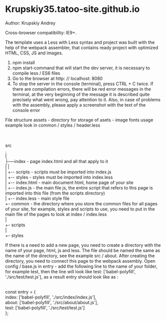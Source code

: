 # Krupskiy35.tatoo-site.github.io
Author: Krupskiy Andrey

Cross-browser compatibility: IE9+.

The template uses a Less with Less syntax and project was built with the help of the webpack assembler, that contains ready project with optimized HTML, CSS, JS and images.


1. npm install <br>
2. npm start-command that will start the dev server, it is necessary to compile less / ES6 files<br>
3. Go to the browser at http: // localhost: 8080<br>
4. To stop the server in the console (terminal), press CTRL + C twice. If there are compilation errors, there will be red error messages in the terminal, at the very beginning of the message it is described quite precisely what went wrong, pay attention to it. Also, in case of problems with the assembly, please apply a screenshot with the text of the console error

File structure
assets - directory for storage of asets - image fonts usage example look in common / styles / header.less<br><br><br>


src<br>
.<br>
|<br>
├──index - page index.html and all that apply to it<br>
|   |<br>
|   +-- scripts - scripts must be imported into index.js<br>
|   +-- styles - styles must be imported into index.less<br>
|   +-- index.html - main document html, home page of your site<br>
|   +-- index.js - the main file js, the entire script that refers to this page is imported into this file (from the scripts directory)<br>
|   +-- index.less - main style file<br>
+- common - the directory where you store the common files for all pages of your site, for example, styles and scripts to use, you need to put in the main file of the pages to look at index / index.less<br>
    |<br>
    +- scripts<br>
    |<br>
    +- styles <br>    
    
    
    
 If there is a need to add a new page, you need to create a directory with the name of your page, html, js and less. The file should be named the same as the name of the directory, see the example src / about. After creating the directory, you need to connect this page to the webpack assembly. Open config / base.js in entry - add the following line to the name of your folder, for example test, then the line will look like test: ['babel-polyfill', './src/test/test.js'], as a result entry should look like as :  <br><br>
 
 сonst entry = {<br>
        index: ['babel-polyfill', './src/index/index.js'],<br>
        about: ['babel-polyfill', './src/about/about.js'],<br>
        test: ['babel-polyfill', './src/test/test.js']<br>
    };
